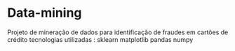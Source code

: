 # Data-mining
Projeto de mineração de dados para identificação de fraudes em cartões de crédito
tecnologias utilizadas :
sklearn
matplotlib
pandas
numpy
